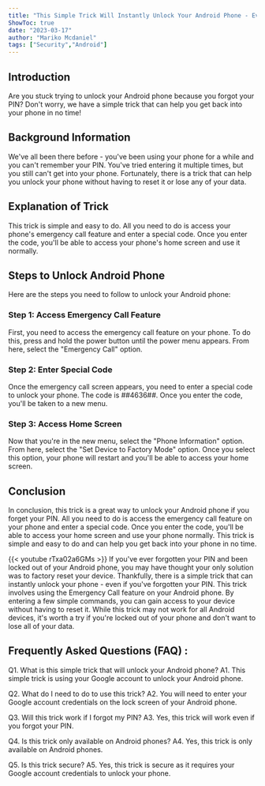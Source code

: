 ```yaml
---
title: "This Simple Trick Will Instantly Unlock Your Android Phone - Even If You Forgot Your PIN!"
ShowToc: true 
date: "2023-03-17"
author: "Mariko Mcdaniel" 
tags: ["Security","Android"]
---
```

## Introduction 
Are you stuck trying to unlock your Android phone because you forgot your PIN? Don't worry, we have a simple trick that can help you get back into your phone in no time! 

## Background Information
We've all been there before - you've been using your phone for a while and you can't remember your PIN. You've tried entering it multiple times, but you still can't get into your phone. Fortunately, there is a trick that can help you unlock your phone without having to reset it or lose any of your data.

## Explanation of Trick
This trick is simple and easy to do. All you need to do is access your phone's emergency call feature and enter a special code. Once you enter the code, you'll be able to access your phone's home screen and use it normally.

## Steps to Unlock Android Phone
Here are the steps you need to follow to unlock your Android phone:

### Step 1: Access Emergency Call Feature
First, you need to access the emergency call feature on your phone. To do this, press and hold the power button until the power menu appears. From here, select the "Emergency Call" option.

### Step 2: Enter Special Code
Once the emergency call screen appears, you need to enter a special code to unlock your phone. The code is *#*#4636#*#*. Once you enter the code, you'll be taken to a new menu.

### Step 3: Access Home Screen
Now that you're in the new menu, select the "Phone Information" option. From here, select the "Set Device to Factory Mode" option. Once you select this option, your phone will restart and you'll be able to access your home screen.

## Conclusion
In conclusion, this trick is a great way to unlock your Android phone if you forget your PIN. All you need to do is access the emergency call feature on your phone and enter a special code. Once you enter the code, you'll be able to access your home screen and use your phone normally. This trick is simple and easy to do and can help you get back into your phone in no time.

{{< youtube rTxa02a6GMs >}} 
If you've ever forgotten your PIN and been locked out of your Android phone, you may have thought your only solution was to factory reset your device. Thankfully, there is a simple trick that can instantly unlock your phone - even if you've forgotten your PIN. This trick involves using the Emergency Call feature on your Android phone. By entering a few simple commands, you can gain access to your device without having to reset it. While this trick may not work for all Android devices, it's worth a try if you're locked out of your phone and don't want to lose all of your data.

## Frequently Asked Questions (FAQ) :
Q1. What is this simple trick that will unlock your Android phone? 
A1. This simple trick is using your Google account to unlock your Android phone. 

Q2. What do I need to do to use this trick? 
A2. You will need to enter your Google account credentials on the lock screen of your Android phone.

Q3. Will this trick work if I forgot my PIN? 
A3. Yes, this trick will work even if you forgot your PIN.

Q4. Is this trick only available on Android phones? 
A4. Yes, this trick is only available on Android phones.

Q5. Is this trick secure? 
A5. Yes, this trick is secure as it requires your Google account credentials to unlock your phone.


